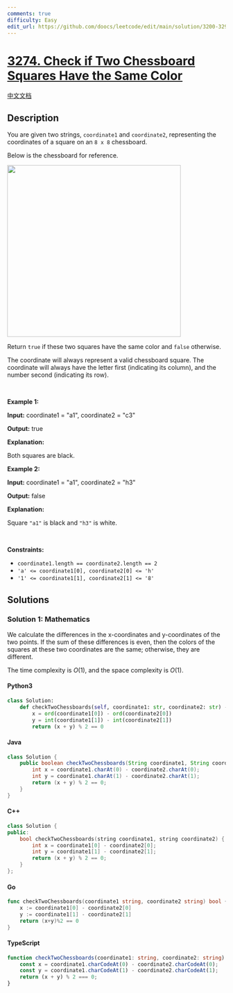 ```yaml
---
comments: true
difficulty: Easy
edit_url: https://github.com/doocs/leetcode/edit/main/solution/3200-3299/3274.Check%20if%20Two%20Chessboard%20Squares%20Have%20the%20Same%20Color/README_EN.md
---
```


<!-- problem:start -->

# [3274. Check if Two Chessboard Squares Have the Same Color](https://leetcode.com/problems/check-if-two-chessboard-squares-have-the-same-color)

[中文文档](/solution/3200-3299/3274.Check%20if%20Two%20Chessboard%20Squares%20Have%20the%20Same%20Color/README.md)

## Description

<!-- description:start -->

<p>You are given two strings, <code>coordinate1</code> and <code>coordinate2</code>, representing the coordinates of a square on an <code>8 x 8</code> chessboard.</p>

<p>Below is the chessboard for reference.</p>

<p><img alt="" src="https://fastly.jsdelivr.net/gh/doocs/leetcode@main/solution/3200-3299/3274.Check%20if%20Two%20Chessboard%20Squares%20Have%20the%20Same%20Color/images/screenshot-2021-02-20-at-22159-pm.png" style="width: 400px; height: 396px;" /></p>

<p>Return <code>true</code> if these two squares have the same color and <code>false</code> otherwise.</p>

<p>The coordinate will always represent a valid chessboard square. The coordinate will always have the letter first (indicating its column), and the number second (indicating its row).</p>

<p>&nbsp;</p>
<p><strong class="example">Example 1:</strong></p>

<div class="example-block">
<p><strong>Input:</strong> <span class="example-io">coordinate1 = &quot;a1&quot;, coordinate2 = &quot;c3&quot;</span></p>

<p><strong>Output:</strong> <span class="example-io">true</span></p>

<p><strong>Explanation:</strong></p>

<p>Both squares are black.</p>
</div>

<p><strong class="example">Example 2:</strong></p>

<div class="example-block">
<p><strong>Input:</strong> <span class="example-io">coordinate1 = &quot;a1&quot;, coordinate2 = &quot;h3&quot;</span></p>

<p><strong>Output:</strong> <span class="example-io">false</span></p>

<p><strong>Explanation:</strong></p>

<p>Square <code>&quot;a1&quot;</code> is black and <code>&quot;h3&quot;</code> is white.</p>
</div>

<p>&nbsp;</p>
<p><strong>Constraints:</strong></p>

<ul>
	<li><code>coordinate1.length == coordinate2.length == 2</code></li>
	<li><code>&#39;a&#39; &lt;= coordinate1[0], coordinate2[0] &lt;= &#39;h&#39;</code></li>
	<li><code>&#39;1&#39; &lt;= coordinate1[1], coordinate2[1] &lt;= &#39;8&#39;</code></li>
</ul>

<!-- description:end -->

## Solutions

<!-- solution:start -->

### Solution 1: Mathematics

We calculate the differences in the x-coordinates and y-coordinates of the two points. If the sum of these differences is even, then the colors of the squares at these two coordinates are the same; otherwise, they are different.

The time complexity is $O(1)$, and the space complexity is $O(1)$.

<!-- tabs:start -->

#### Python3

```python
class Solution:
    def checkTwoChessboards(self, coordinate1: str, coordinate2: str) -> bool:
        x = ord(coordinate1[0]) - ord(coordinate2[0])
        y = int(coordinate1[1]) - int(coordinate2[1])
        return (x + y) % 2 == 0
```

#### Java

```java
class Solution {
    public boolean checkTwoChessboards(String coordinate1, String coordinate2) {
        int x = coordinate1.charAt(0) - coordinate2.charAt(0);
        int y = coordinate1.charAt(1) - coordinate2.charAt(1);
        return (x + y) % 2 == 0;
    }
}
```

#### C++

```cpp
class Solution {
public:
    bool checkTwoChessboards(string coordinate1, string coordinate2) {
        int x = coordinate1[0] - coordinate2[0];
        int y = coordinate1[1] - coordinate2[1];
        return (x + y) % 2 == 0;
    }
};
```

#### Go

```go
func checkTwoChessboards(coordinate1 string, coordinate2 string) bool {
	x := coordinate1[0] - coordinate2[0]
	y := coordinate1[1] - coordinate2[1]
	return (x+y)%2 == 0
}
```

#### TypeScript

```ts
function checkTwoChessboards(coordinate1: string, coordinate2: string): boolean {
    const x = coordinate1.charCodeAt(0) - coordinate2.charCodeAt(0);
    const y = coordinate1.charCodeAt(1) - coordinate2.charCodeAt(1);
    return (x + y) % 2 === 0;
}
```

<!-- tabs:end -->

<!-- solution:end -->

<!-- problem:end -->
